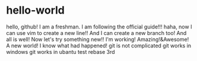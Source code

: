 # hello-world
hello, github! I am a freshman.
I am following the official guide!!!
haha, now I can use vim to create a new line!!
And I can create a new branch too!
And all is well!
Now let's try something new!!
I'm working!
Amazing!&Awesome!
A new world!
I know what had happened!
git is not complicated
git works in windows
git works in ubantu
test rebase 3rd
